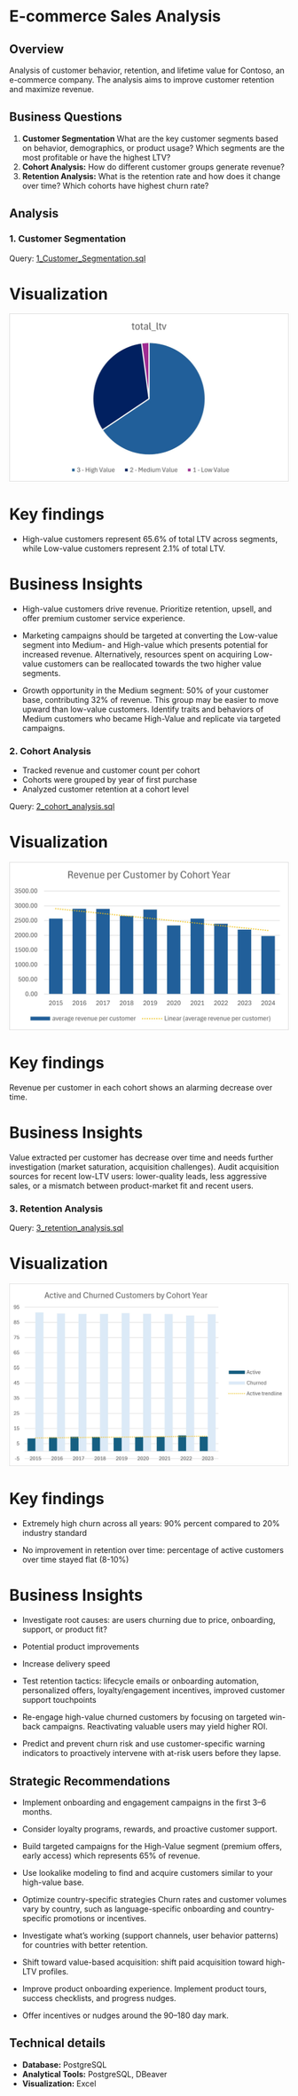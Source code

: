 # E-commerce Sales Analysis

## Overview
Analysis of customer behavior, retention, and lifetime value for Contoso, an e-commerce company. The analysis aims to improve customer retention and maximize revenue.

## Business Questions
1. **Customer Segmentation** What are the key customer segments based on behavior, demographics, or product usage? Which segments are the most profitable or have the highest LTV?
2. **Cohort Analysis:** How do different customer groups generate revenue?
3. **Retention Analysis:** What is the retention rate and how does it change over time? Which cohorts have highest churn rate?

## Analysis

### 1. Customer Segmentation

Query: [1_Customer_Segmentation.sql](/Scripts/1_Customer_Segmentation.sql)

# Visualization
![Customer_ltv_by_segment.jpg](/images/1_cust_ltv_by_segment.jpg)

# **Key findings**
- High-value customers represent 65.6% of total LTV across segments, while Low-value customers represent 2.1% of total LTV. 

# **Business Insights**
- High-value customers drive revenue. Prioritize retention, upsell, and offer premium customer service experience.

- Marketing campaigns should be targeted at converting the Low-value segment into Medium- and High-value which presents potential for increased revenue. Alternatively, resources spent on acquiring Low-value customers can be reallocated towards the two higher value segments.

- Growth opportunity in the Medium segment: 50% of your customer base, contributing 32% of revenue. This group may be easier to move upward than low-value customers. Identify traits and behaviors of Medium customers who became High-Value and replicate via targeted campaigns.

### 2. Cohort Analysis
- Tracked revenue and customer count per cohort
- Cohorts were grouped by year of first purchase
- Analyzed customer retention at a cohort level

Query: [2_cohort_analysis.sql](/Scripts/2_cohort_analysis.sql)

# Visualization
![Average Cohort Revenue](/images/2_cohort_avg_rev.jpg)

# **Key findings**

Revenue per customer in each cohort shows an alarming decrease over time.

# **Business Insights**

Value extracted per customer has decrease over time and needs further investigation (market saturation, acquisition challenges). Audit acquisition sources for recent low-LTV users: lower-quality leads, less aggressive sales, or a mismatch between product-market fit and recent users.

### 3. Retention Analysis

Query: [3_retention_analysis.sql](/Scripts/3_retention_analysis.sql)

# Visualization

![Active vs Churned Customers by Cohort](/images/3_active_churned.jpg)

# **Key findings**

- Extremely high churn across all years:
90% percent compared to 20% industry standard

- No improvement in retention over time: percentage of active customers over time stayed flat (8-10%)

# **Business Insights**

- Investigate root causes: are users churning due to price, onboarding, support, or product fit?

- Potential product improvements

- Increase delivery speed

- Test retention tactics:
lifecycle emails or onboarding automation,
personalized offers,
loyalty/engagement incentives,
improved customer support touchpoints

- Re-engage high-value churned customers by focusing on targeted win-back campaigns. Reactivating valuable users may yield higher ROI.

- Predict and prevent churn risk and use customer-specific warning indicators to proactively intervene with at-risk users before they lapse.

## Strategic Recommendations

- Implement onboarding and engagement campaigns in the first 3–6 months.

- Consider loyalty programs, rewards, and proactive customer support.

- Build targeted campaigns for the High-Value segment (premium offers, early access) which represents 65% of revenue.

- Use lookalike modeling to find and acquire customers similar to your high-value base.

- Optimize country-specific strategies
Churn rates and customer volumes vary by country, such as language-specific onboarding and country-specific promotions or incentives.

- Investigate what’s working (support channels, user behavior patterns) for countries with better retention.

- Shift toward value-based acquisition: shift paid acquisition toward high-LTV profiles.

- Improve product onboarding experience. Implement product tours, success checklists, and progress nudges.

- Offer incentives or nudges around the 90–180 day mark.

## Technical details
- **Database:** PostgreSQL
- **Analytical Tools:** PostgreSQL, DBeaver
- **Visualization:** Excel
